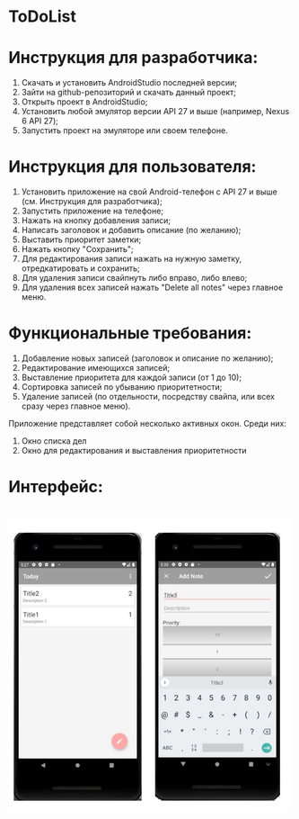 # ToDoList
# Инструкция для разработчика:
 1. Скачать и установить AndroidStudio последней версии;
 2. Зайти на github-репозиторий и скачать данный проект;
 3. Открыть проект в AndroidStudio;
 4. Установить любой эмулятор версии API 27 и выше (например, Nexus 6 API 27);
 5. Запустить проект на эмуляторе или своем телефоне. 

# Инструкция для пользователя:
 1. Установить приложение на свой Android-телефон с API 27 и выше (см. Инструкция для разработчика);
 2. Запустить приложение на телефоне;
 3. Нажать на кнопку добавления записи;
 4. Написать заголовок и добавить описание (по желанию);
 5. Выставить приоритет заметки;
 6. Нажать кнопку "Сохранить";
 7. Для редактирования записи нажать на нужную заметку, отредкатировать и сохранить;
 8. Для удаления записи свайпнуть либо вправо, либо влево;
 9. Для удаления всех записей нажать "Delete all notes" через главное меню.

# Функциональные требования:
 1. Добавление новых записей (заголовок и описание по желанию);
 2. Редактирование имеющихся записей;
 3. Выставление приоритета для каждой записи (от 1 до 10);
 4. Сортировка записей по убыванию приоритетности;
 5. Удаление записей (по отдельности, посредству свайпа, или всех сразу через главное меню).
 
Приложение представляет собой несколько активных окон. Среди них:
 1.	Окно списка дел
 2.	Окно для редактирования и выставления приоритетности
# Интерфейс:
# ![Image alt](https://github.com/1u2r3y/ToDoList/blob/master/Maket/maket.png)
